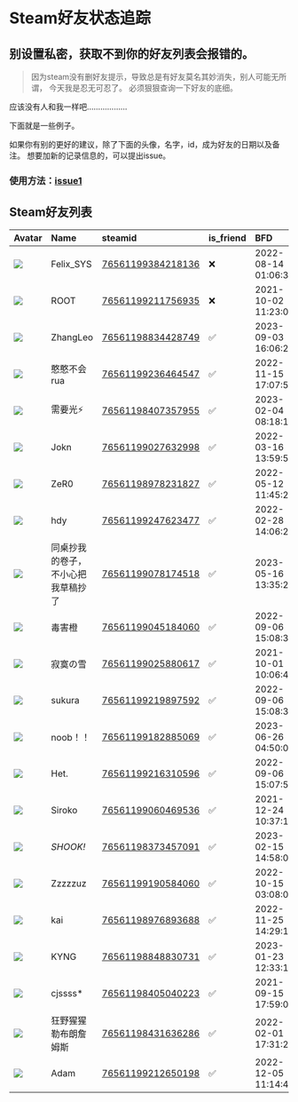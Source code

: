 # Steam好友状态追踪
## 别设置私密，获取不到你的好友列表会报错的。

> 因为steam没有删好友提示，导致总是有好友莫名其妙消失，别人可能无所谓，
> 今天我是忍无可忍了。 必须狠狠查询一下好友的底细。

应该没有人和我一样吧………………

下面就是一些例子。

如果你有别的更好的建议，除了下面的头像，名字，id，成为好友的日期以及备注。 想要加新的记录信息的，可以提出issue。

### 使用方法：[issue1](https://github.com/systemannounce/SteamFriends/issues/1)

## Steam好友列表

| Avatar                                                                            | Name              | steamid                                                                     | is_friend   | BFD                 | Remark   | removed_time        |
|:----------------------------------------------------------------------------------|:------------------|:----------------------------------------------------------------------------|:------------|:--------------------|:---------|:--------------------|
| ![](https://avatars.steamstatic.com/d41abd4be0b3769e1919802da758591a11639b13.jpg) | Felix_SYS         | [76561199384218136](https://steamcommunity.com/profiles/76561199384218136/) | ❌           | 2022-08-14 01:06:38 |          | 2025-06-27 06:01:47 |
| ![](https://avatars.steamstatic.com/ef15d4fa577672454e11c4dc5fbfa9fc71722ede.jpg) | ROOT              | [76561199211756935](https://steamcommunity.com/profiles/76561199211756935/) | ❌           | 2021-10-02 11:23:03 |          | 2025-06-27 06:01:47 |
| ![](https://avatars.steamstatic.com/fef49e7fa7e1997310d705b2a6158ff8dc1cdfeb.jpg) | ZhangLeo          | [76561198834428749](https://steamcommunity.com/profiles/76561198834428749/) | ✅           | 2023-09-03 16:06:20 |          |                     |
| ![](https://avatars.steamstatic.com/b350e573656d65c9bbab5202be5cfcb204256263.jpg) | 憨憨不会rua           | [76561199236464547](https://steamcommunity.com/profiles/76561199236464547/) | ✅           | 2022-11-15 17:07:50 |          |                     |
| ![](https://avatars.steamstatic.com/959bdee7ea6396feac480853edcf4e6e1626d105.jpg) | 需要光⚡              | [76561198407357955](https://steamcommunity.com/profiles/76561198407357955/) | ✅           | 2023-02-04 08:18:18 |          |                     |
| ![](https://avatars.steamstatic.com/198fe94358c7451d91b71229efab9efe3fe97a76.jpg) | Jokn              | [76561199027632998](https://steamcommunity.com/profiles/76561199027632998/) | ✅           | 2022-03-16 13:59:59 |          |                     |
| ![](https://avatars.steamstatic.com/7dd39bdc2ce4a03265209f760ed873beda70dd8b.jpg) | ZeR0              | [76561198978231827](https://steamcommunity.com/profiles/76561198978231827/) | ✅           | 2022-05-12 11:45:27 |          |                     |
| ![](https://avatars.steamstatic.com/fef49e7fa7e1997310d705b2a6158ff8dc1cdfeb.jpg) | hdy               | [76561199247623477](https://steamcommunity.com/profiles/76561199247623477/) | ✅           | 2022-02-28 14:06:28 |          |                     |
| ![](https://avatars.steamstatic.com/8ce45ed8a36bf7b38a2ddc8da3301d5ce84a9ffa.jpg) | 同桌抄我的卷子，不小心把我草稿抄了 | [76561199078174518](https://steamcommunity.com/profiles/76561199078174518/) | ✅           | 2023-05-16 13:35:23 |          |                     |
| ![](https://avatars.steamstatic.com/b2bf0d779564acf11fe6e39eec86d9230525034d.jpg) | 毒害橙               | [76561199045184060](https://steamcommunity.com/profiles/76561199045184060/) | ✅           | 2022-09-06 15:08:35 |          |                     |
| ![](https://avatars.steamstatic.com/401a0cb5722b0169d3ef18bbd73c1ee209a8cfbd.jpg) | 寂寞の雪              | [76561199025880617](https://steamcommunity.com/profiles/76561199025880617/) | ✅           | 2021-10-01 10:06:40 |          |                     |
| ![](https://avatars.steamstatic.com/c2c51159307ac0e5c3960f0df31732a07cd85cd0.jpg) | sukura            | [76561199219897592](https://steamcommunity.com/profiles/76561199219897592/) | ✅           | 2022-09-06 15:08:31 |          |                     |
| ![](https://avatars.steamstatic.com/fef49e7fa7e1997310d705b2a6158ff8dc1cdfeb.jpg) | noob！！            | [76561199182885069](https://steamcommunity.com/profiles/76561199182885069/) | ✅           | 2023-06-26 04:50:00 |          |                     |
| ![](https://avatars.steamstatic.com/fef49e7fa7e1997310d705b2a6158ff8dc1cdfeb.jpg) | Het.              | [76561199216310596](https://steamcommunity.com/profiles/76561199216310596/) | ✅           | 2022-09-06 15:07:55 |          |                     |
| ![](https://avatars.steamstatic.com/12a13162d2992779326a332fc20bbf86091f8d24.jpg) | Siroko            | [76561199060469536](https://steamcommunity.com/profiles/76561199060469536/) | ✅           | 2021-12-24 10:37:18 |          |                     |
| ![](https://avatars.steamstatic.com/7ea011a1f4f534d311b256d70334559d1387d874.jpg) | *SHOOK!*          | [76561198373457091](https://steamcommunity.com/profiles/76561198373457091/) | ✅           | 2023-02-15 14:58:05 |          |                     |
| ![](https://avatars.steamstatic.com/3edc7e727647aced1eb465aad978eebd6d5e1894.jpg) | Zzzzzuz           | [76561199190584060](https://steamcommunity.com/profiles/76561199190584060/) | ✅           | 2022-10-15 03:08:04 |          |                     |
| ![](https://avatars.steamstatic.com/0d415ec8cc5ee564e9bd31de891ab0a3883dac1b.jpg) | kai               | [76561198976893688](https://steamcommunity.com/profiles/76561198976893688/) | ✅           | 2022-11-25 14:29:19 |          |                     |
| ![](https://avatars.steamstatic.com/9af7ced5373f31191be313f0b3f9b143351e5254.jpg) | KYNG              | [76561198848830731](https://steamcommunity.com/profiles/76561198848830731/) | ✅           | 2023-01-23 12:33:13 |          |                     |
| ![](https://avatars.steamstatic.com/3604ac34b47c87e187d151f22aa17e107253ce34.jpg) | cjssss*           | [76561198405040223](https://steamcommunity.com/profiles/76561198405040223/) | ✅           | 2021-09-15 17:59:06 |          |                     |
| ![](https://avatars.steamstatic.com/75b62c8237c046929399e82eaf8ce290f302c02f.jpg) | 狂野猩猩勒布朗詹姆斯        | [76561198431636286](https://steamcommunity.com/profiles/76561198431636286/) | ✅           | 2022-02-01 17:31:25 |          |                     |
| ![](https://avatars.steamstatic.com/03b65b3a975a13aeb987ad0c6699602ddb49e7e1.jpg) | Adam              | [76561199212650198](https://steamcommunity.com/profiles/76561199212650198/) | ✅           | 2022-12-05 11:14:48 |          |                     |